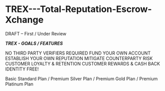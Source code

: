 # TREX---Total-Reputation-Escrow-Xchange

DRAFT – First / Under Review

***TREX - GOALS / FEATURES***

NO THIRD PARTY VERIFIERS REQUIRED 
FUND YOUR OWN ACCOUNT
ESTABLISH YOUR OWN REPUTATION
MITIGATE COUNTERPARTY RISK
CUSTOMER LOYALTY & RETENTION
CUSTOMER REWARDS & CASH BACK
IDENTITY FREE!

Basic Standard Plan / Premium Silver Plan / Premium Gold Plan / Premium Platinum Plan
